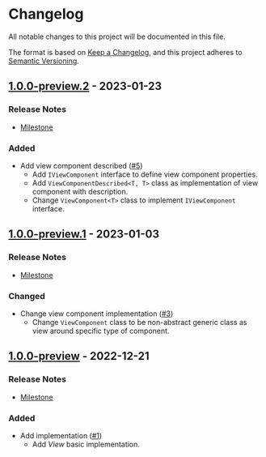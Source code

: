 # Changelog

All notable changes to this project will be documented in this file.

The format is based on [Keep a Changelog](https://keepachangelog.com/en/1.0.0/),
and this project adheres to [Semantic Versioning](https://semver.org/spec/v2.0.0.html).

## [1.0.0-preview.2](https://github.com/unity-game-framework/ugf-views/releases/tag/1.0.0-preview.2) - 2023-01-23  

### Release Notes

- [Milestone](https://github.com/unity-game-framework/ugf-views/milestone/3?closed=1)  
    

### Added

- Add view component described ([#5](https://github.com/unity-game-framework/ugf-views/issues/5))  
    - Add `IViewComponent` interface to define view component properties.
    - Add `ViewComponentDescribed<T, T>` class as implementation of view component with description.
    - Change `ViewComponent<T>` class to implement `IViewComponent` interface.

## [1.0.0-preview.1](https://github.com/unity-game-framework/ugf-views/releases/tag/1.0.0-preview.1) - 2023-01-03  

### Release Notes

- [Milestone](https://github.com/unity-game-framework/ugf-views/milestone/2?closed=1)  
    

### Changed

- Change view component implementation ([#3](https://github.com/unity-game-framework/ugf-views/issues/3))  
    - Change `ViewComponent` class to be non-abstract generic class as view around specific type of component.

## [1.0.0-preview](https://github.com/unity-game-framework/ugf-views/releases/tag/1.0.0-preview) - 2022-12-21  

### Release Notes

- [Milestone](https://github.com/unity-game-framework/ugf-views/milestone/1?closed=1)  
    

### Added

- Add implementation ([#1](https://github.com/unity-game-framework/ugf-views/issues/1))  
    - Add _View_ basic implementation.


